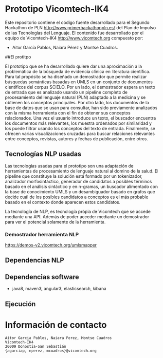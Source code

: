 # Prototipo Vicomtech-IK4


Este repositorio contiene el código fuente desarrollado para el Segundo Hackathon de PLN <http://www.primerhackathonpln.es/> del Plan de Impulso de las Tecnologías del Lenguaje. El contenido fue desarrollado por el equipo de Vicomtech-IK4 <http://www.vicomtech.org> compuesto por:

+ Aitor García Pablos, Naiara Pérez y Montse Cuadros.

##El protitpo 

El prototipo que se ha desarrollado quiere dar una aproximación a la problemática de la búsqueda de evidencia clínica en literatura científica. Para tal propósito se ha diseñado un demostrador que permite realizar búsquedas semánticas basadas en UMLS en un conjunto de documentos científicos del corpus SCIELO. Por un lado, el demostrador espera un texto de entrada que es analizado usando un pipeline completo de procesamiento del lenguaje natural (PLN) adaptado a la medicina y se obtienen los conceptos principales. Por otro lado, los documentos de la base de datos que se usan para consultar, han sido previamente analizados con la misma herramienta con el fin de obtener sus conceptos relacionados. Una vez el usuario introduce un texto, el buscador encuentra los documentos más relevantes, los muestra ordenados por similaridad y los puede filtrar usando los conceptos del texto de entrada. Finalmente, se ofrecen varias visualizaciones cruzadas para buscar relaciones relevantes entre conceptos, revistas, autores y fechas de publicación, entre otros.

## Tecnologías NLP usadas

Las tecnologías usadas para el prototipo son una adaptación de herramientas de procesamiento de lenguaje natural al domino de la salud. El pipeline que constituye la solución está formado por un tokenizador, analizador morfosintáctico, generador de candidatos a posibles términos basado en el análisis sintáctico y en n-gramas, un buscador alimentado con la base de conocimiento UMLS y un desambiguador basado en grafos que decide cuál de los posibles candidatos a conceptos es el más probable basado en el contexto donde aparecen estos candidatos.

La tecnología de NLP, es tecnología própia de Vicomtech que se accede mediante una API. Además de poder acceder mediante un demostrador para ver el potencial solamente de la herramienta. 

### Demostrador herramienta NLP

https://demos-v2.vicomtech.org/umlsmapper


## Dependencias NLP



## Dependencias software

+ java8, maven3, angular3, elasticsearch, kibana

## Ejecución


# Información de contacto

````shell
Aitor Garcia Pablos, Naiara Perez, Montse Cuadros
Vicomtech-IK4
20009 Donostia-San Sebastián
{agarciap, nperez, mcuadros}@vicomtech.org
````
